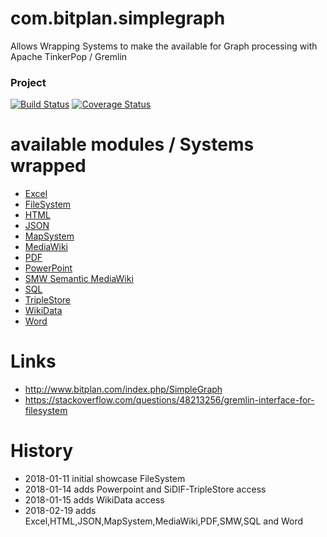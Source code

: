 # com.bitplan.simplegraph
Allows Wrapping Systems to make the available for Graph processing with Apache TinkerPop / Gremlin

### Project
[![Build Status](https://travis-ci.org/BITPlan/com.bitplan.simplegraph.svg?branch=master)](https://travis-ci.org/BITPlan/com.bitplan.simplegraph)
[![Coverage Status](https://coveralls.io/repos/github/BITPlan/com.bitplan.simplegraph/badge.svg?branch=master)](https://coveralls.io/github/BITPlan/com.bitplan.simplegraph?branch=master)

# available modules / Systems wrapped
* [Excel](http://www.bitplan.com/index.php/SimpleGraph-Excel)
* [FileSystem](http://www.bitplan.com/index.php/SimpleGraph-FileSystem)
* [HTML](http://www.bitplan.com/index.php/SimpleGraph-HTML)
* [JSON](http://www.bitplan.com/index.php/SimpleGraph-JSON)
* [MapSystem](http://www.bitplan.com/index.php/SimpleGraph-MapSystem)
* [MediaWiki](http://www.bitplan.com/index.php/SimpleGraph-MediaWiki)
* [PDF](http://www.bitplan.com/index.php/SimpleGraph-PDF)
* [PowerPoint](http://www.bitplan.com/index.php/SimpleGraph-PowerPoint)
* [SMW Semantic MediaWiki](http://www.bitplan.com/index.php/SimpleGraph-SMW)
* [SQL](http://www.bitplan.com/index.php/SimpleGraph-SQL)
* [TripleStore](http://www.bitplan.com/index.php/SimpleGraph-TripleStore)
* [WikiData](http://www.bitplan.com/index.php/SimpleGraph-WikiData)
* [Word](http://www.bitplan.com/index.php/SimpleGraph-Word)

# Links
* http://www.bitplan.com/index.php/SimpleGraph
* https://stackoverflow.com/questions/48213256/gremlin-interface-for-filesystem

# History
* 2018-01-11 initial showcase FileSystem
* 2018-01-14 adds Powerpoint and SiDIF-TripleStore access
* 2018-01-15 adds WikiData access
* 2018-02-19 adds Excel,HTML,JSON,MapSystem,MediaWiki,PDF,SMW,SQL and Word
